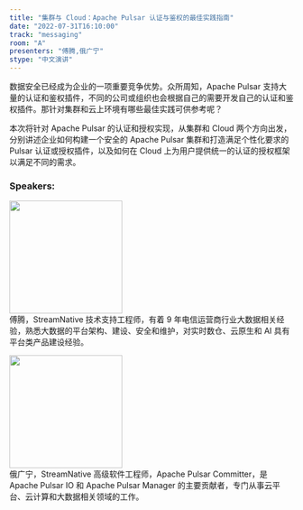 ```yaml
---
title: "集群与 Cloud：Apache Pulsar 认证与鉴权的最佳实践指南"
date: "2022-07-31T16:10:00"
track: "messaging"
room: "A"
presenters: "傅腾,俄广宁"
stype: "中文演讲"
---
```

数据安全已经成为企业的一项重要竞争优势。众所周知，Apache Pulsar 支持大量的认证和鉴权插件，不同的公司或组织也会根据自己的需要开发自己的认证和鉴权插件。那针对集群和云上环境有哪些最佳实践可供参考呢？

本次将针对 Apache Pulsar 的认证和授权实现，从集群和 Cloud 两个方向出发，分别讲述企业如何构建一个安全的 Apache Pulsar 集群和打造满足个性化要求的 Pulsar 认证或授权插件，以及如何在 Cloud 上为用户提供统一的认证的授权框架以满足不同的需求。
 ### Speakers: 
 <img src="images/speaker/1216_2.png" width="200" /><br>傅腾，StreamNative 技术支持工程师，有着 9 年电信运营商行业大数据相关经验，熟悉大数据的平台架构、建设、安全和维护，对实时数仓、云原生和 AI 具有平台类产品建设经验。

 <img src="images/speaker/1216.png" width="200" /><br>俄广宁，StreamNative 高级软件工程师，Apache Pulsar Committer，是 Apache Pulsar IO 和 Apache Pulsar Manager 的主要贡献者，专门从事云平台、云计算和大数据相关领域的工作。

 
